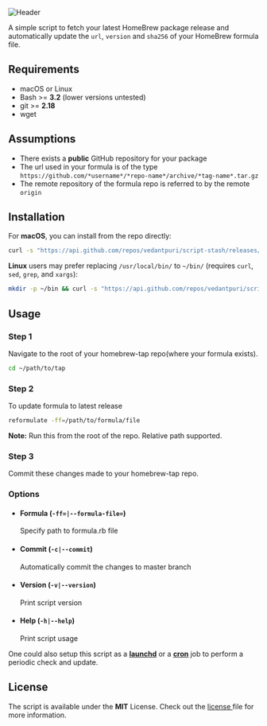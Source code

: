![Header](../.resources/reformulate_hero.png)

A simple script to fetch your latest HomeBrew package release and automatically update the `url`, `version` and `sha256` of your HomeBrew formula file.

## Requirements
- macOS or Linux
- Bash >= **3.2** (lower versions untested)
- git >= **2.18**
- wget

## Assumptions
- There exists a **public** GitHub repository for your package
- The url used in your formula is of the type `https://github.com/*username*/*repo-name*/archive/*tag-name*.tar.gz`
- The remote repository of the formula repo is referred to by the remote `origin`

## Installation
For **macOS**, you can install from the repo directly:
```bash
curl -s "https://api.github.com/repos/vedantpuri/script-stash/releases/latest" | grep '"browser_download_url":' | sed -E 's/.*"([^"]+)".*/\1/' | grep "reformulate" | xargs curl -L -s -0 > reformulate && mv reformulate /usr/local/bin/ && chmod 700 /usr/local/bin/reformulate && chmod +x /usr/local/bin/reformulate
```

**Linux** users may prefer replacing `/usr/local/bin/` to `~/bin/` (requires `curl`, `sed`, `grep`, and `xargs`):
```bash
mkdir -p ~/bin && curl -s "https://api.github.com/repos/vedantpuri/script-stash/releases/latest" | grep '"browser_download_url":' | sed -E 's/.*"([^"]+)".*/\1/' | grep "reformulate" | xargs curl -L -s -0 > reformulate && mv reformulate ~/bin/ && chmod 700 ~/bin/reformulate && chmod +x ~/bin/reformulate
```

## Usage
### Step 1
Navigate to the root of your homebrew-tap repo(where your formula exists).
```bash
cd ~/path/to/tap
```

### Step 2
To update formula to latest release
```bash
reformulate -ff=/path/to/formula/file
```

**Note:** Run this from the root of the repo. Relative path supported.

### Step 3
Commit these changes made to your homebrew-tap repo.

### Options
- #### Formula (`-ff=|--formula-file=`)
  Specify path to formula.rb file
- #### Commit (`-c|--commit`)
  Automatically commit the changes to master branch
- #### Version (`-v|--version`)
  Print script version
- #### Help (`-h|--help`)
  Print script usage

One could also setup this script as a [**launchd**](http://www.launchd.info) or a [**cron**](https://en.wikipedia.org/wiki/Cron) job to perform a periodic check and update.

## License
 The script is available under the **MIT** License. Check out the [license ](https://github.com/vedantpuri/script-stash/blob/master/LICENSE.md) file for more information.
